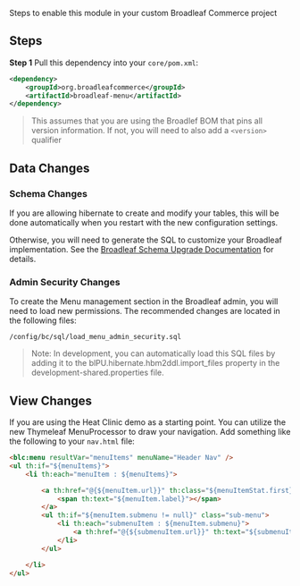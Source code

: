 Steps to enable this module in your custom Broadleaf Commerce project

## Steps

**Step 1** Pull this dependency into your `core/pom.xml`:

```xml
<dependency>
    <groupId>org.broadleafcommerce</groupId>
    <artifactId>broadleaf-menu</artifactId>
</dependency>
```

> This assumes that you are using the Broadlef BOM that pins all version information. If not, you will need to also add a `<version>` qualifier

## Data Changes

### Schema Changes

If you are allowing hibernate to create and modify your tables, this will be done automatically when you restart with the new configuration settings.

Otherwise, you will need to generate the SQL to customize your Broadleaf implementation. See the [Broadleaf Schema Upgrade Documentation](http://docs.broadleafcommerce.org/core/current/broadleaf-data-upgrade-process) for details.

### Admin Security Changes

To create the Menu management section in the Broadleaf admin, you will need to load new permissions. The recommended changes are located in the following files:

```
/config/bc/sql/load_menu_admin_security.sql
```

> Note: In development, you can automatically load this SQL files by adding it to the blPU.hibernate.hbm2ddl.import\_files property in the development-shared.properties file.


## View Changes

If you are using the Heat Clinic demo as a starting point. You can utilize the new Thymeleaf MenuProcessor to draw your navigation.
Add something like the following to your `nav.html` file:

```html
<blc:menu resultVar="menuItems" menuName="Header Nav" />
<ul th:if="${menuItems}">
    <li th:each="menuItem : ${menuItems}">

        <a th:href="@{${menuItem.url}}" th:class="${menuItemStat.first}? 'home'">
            <span th:text="${menuItem.label}"></span>
        </a>
        <ul th:if="${menuItem.submenu != null}" class="sub-menu">
            <li th:each="submenuItem : ${menuItem.submenu}">
                <a th:href="@{${submenuItem.url}}" th:text="${submenuItem.label}"></a>
            </li>
        </ul>

    </li>
</ul>
```
